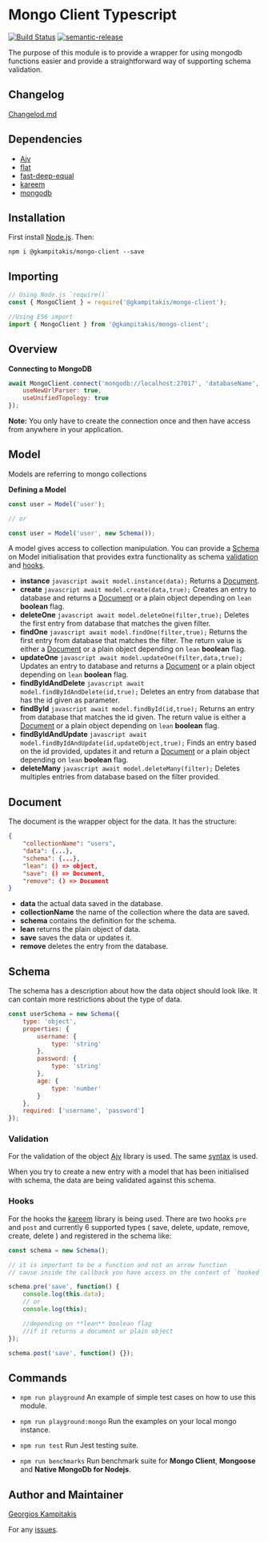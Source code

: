 # Mongo Client Typescript

[![Build Status](https://travis-ci.org/gkampitakis/MongoDriver.svg?branch=master)](https://travis-ci.org/gkampitakis/MongoDriver)
[![semantic-release](https://img.shields.io/badge/%20%20%F0%9F%93%A6%F0%9F%9A%80-semantic--release-e10079.svg)](https://github.com/semantic-release/semantic-release)

The purpose of this module is to provide a wrapper for using mongodb functions easier and provide a straightforward way of supporting schema validation.

## Changelog

[Changelod.md](https://github.com/gkampitakis/MongoDriver/blob/master/CHANGELOG.md)

## Dependencies

-   [Ajv](https://www.npmjs.com/package/ajv)
-   [flat](https://www.npmjs.com/package/flat)
-   [fast-deep-equal](https://www.npmjs.com/package/fast-deep-equal)
-   [kareem](https://www.npmjs.com/package/kareem)
-   [mongodb](https://www.npmjs.com/package/mongodb)

## Installation

First install [Node.js](https://nodejs.org/en/). Then:

`npm i @gkampitakis/mongo-client --save`

## Importing

```javascript
// Using Node.js `require()`
const { MongoClient } = require('@gkampitakis/mongo-client');

//Using ES6 import
import { MongoClient } from '@gkampitakis/mongo-client';
```

## Overview

**Connecting to MongoDB**

```javascript
await MongoClient.connect('mongodb://localhost:27017', 'databaseName', {
	useNewUrlParser: true,
	useUnifiedTopology: true
});
```

**Note:** You only have to create the connection once and then have access from anywhere in your application.

## Model

Models are referring to mongo collections

**Defining a Model**

```javascript
const user = Model('user');

// or

const user = Model('user', new Schema());
```

A model gives access to collection manipulation. You can provide a [Schema](#Scehma) on Model initialisation that provides extra functionality as schema [validation](#schema-validation) and [hooks](#hooks).

-   **instance**
    `javascript await model.instance(data);`
    Returns a [Document](#document).
-   **create**
    `javascript await model.create(data,true);`
    Creates an entry to database and
    returns a [Document](#document) or a plain object depending on `lean` **boolean** flag.
-   **deleteOne**
    `javascript await model.deleteOne(filter,true);`
    Deletes the first entry from database that matches the given filter.
-   **findOne**
    `javascript await model.findOne(filter,true);`
    Returns the first entry from database that matches the filter. The return value is either a [Document](#document) or a plain object depending on `lean` **boolean** flag.
-   **updateOne**
    `javascript await model.updateOne(filter,data,true);`
    Updates an entry to database and
    returns a [Document](#document) or a plain object depending on `lean` **boolean** flag.
-   **findByIdAndDelete**
    `javascript await model.findByIdAndDelete(id,true);`
    Deletes an entry from database that has the id given as parameter.
-   **findById**
    `javascript await model.findById(id,true);`
    Returns an entry from database that matches the id given. The return value is either a [Document](#document) or a plain object depending on `lean` **boolean** flag.
-   **findByIdAndUpdate**
    `javascript await model.findByIdAndUpdate(id,updateObject,true);`
    Finds an entry based on the id provided, updates it and return a [Document](#document) or a plain object depending on `lean` **boolean** flag.
-   **deleteMany**
    `javascript await model.deleteMany(filter);`
    Deletes multiples entries from database based on the filter provided.

## Document

The document is the wrapper object for the data. It has the structure:

```json
{
	"collectionName": "users",
	"data": {...},
	"schema": {...},
	"lean": () => object,
	"save": () => Document,
	"remove": () => Document
}
```

-   **data** the actual data saved in the database.
-   **collectionName** the name of the collection where the data are saved.
-   **schema** contains the definition for the schema.
-   **lean** returns the plain object of data.
-   **save** saves the data or updates it.
-   **remove** deletes the entry from the database.

## Schema

The schema has a description about how the data object should look like. It can contain more restrictions about the type of data.

```javascript
const userSchema = new Schema({
	type: 'object',
	properties: {
		username: {
			type: 'string'
		},
		password: {
			type: 'string'
		},
		age: {
			type: 'number'
		}
	},
	required: ['username', 'password']
});
```

### Validation

For the validation of the object [Ajv](https://www.npmjs.com/package/ajv) library is used. The same [syntax](https://github.com/epoberezkin/ajv/blob/master/KEYWORDS.md) is used.

When you try to create a new entry with a model that has been initialised with schema, the data are being validated against this schema.

### Hooks

For the hooks the [kareem](https://www.npmjs.com/package/kareem) library is being used. There are two hooks `pre` and `post` and currently 6 supported types ( save, delete, update, remove, create, delete ) and registered in the schema like:

```javascript
const schema = new Schema();

// it is important to be a function and not an arrow function
// cause inside the callback you have access on the context of `hooked` object

schema.pre('save', function() {
	console.log(this.data);
	// or
	console.log(this);

	//depending on **lean** boolean flag
	//if it returns a document or plain object
});

schema.post('save', function() {});
```

## Commands

-   `npm run playground` An example of simple test cases on how to use this module.

-   `npm run playground:mongo` Run the examples on your local mongo instance.

-   `npm run test` Run Jest testing suite.

-   `npm run benchmarks` Run benchmark suite for **Mongo Client**, **Mongoose** and **Native MongoDb for Nodejs**.

## Author and Maintainer

[Georgios Kampitakis](https://github.com/gkampitakis)

For any [issues](https://github.com/gkampitakis/mongodriver/issues).
